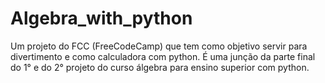 # Algebra_with_python
Um projeto do FCC (FreeCodeCamp) que tem como objetivo servir para divertimento e como calculadora com python. É uma junção da parte final do 1° e do 2° projeto do curso álgebra para ensino superior com python.
